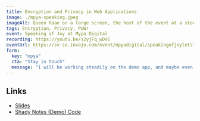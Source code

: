 ```yaml
---
title: Encryption and Privacy in Web Applications
image: ./mpya-speaking.jpeg
imageAlt: Queen Raae on a large screen, the host of the event at a stool by a table
tags: Encryption, Privacy, POW!
event: Speaking of Joy at Mypa Digital
recording: https://youtu.be/s2yjFq_wDsE
eventUrl: https://sv-se.invajo.com/event/mpyadigital/speakingofjoyletslistentobenedicteraae.2
form:
  key: "mpya"
  cta: "Stay in touch"
  message: "I will be working steadily on the demo app, and maybe even make a course on how to make it youself. Sign up to stay in touch if encryption and privacy is of interest to you."
---
```


## Links

- [Slides](https://slides.com/raae/mpya)
- [Shady Notes (Demo) Code](https://github.com/queen-raae/demo-encrypted-notes)
